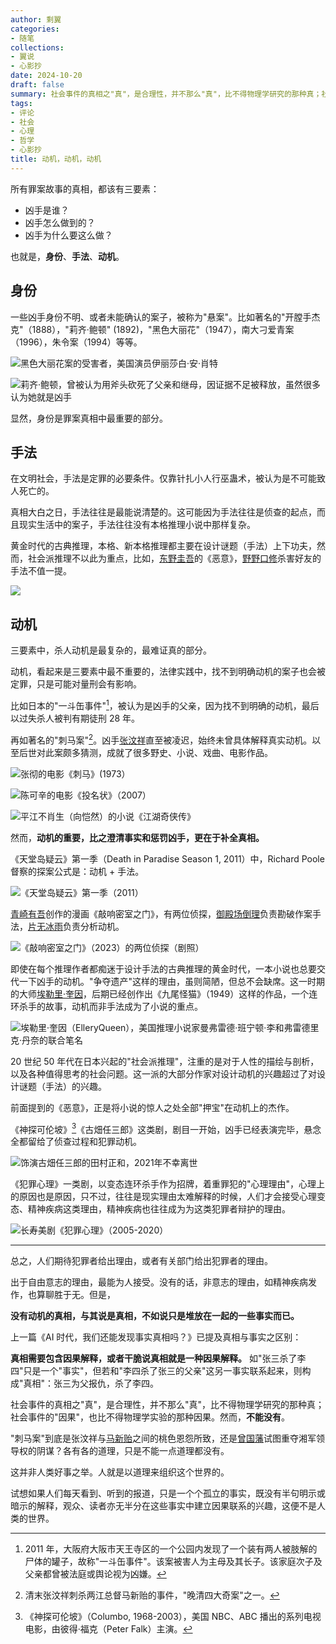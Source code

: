 ```yaml
---
author: 剩翼
categories:
- 随笔
collections:
- 翼说
- 心影抄
date: 2024-10-20
draft: false
summary: 社会事件的真相之"真"，是合理性，并不那么"真"，比不得物理学研究的那种真；社会事件的"因果"，也比不得物理学实验的那种因果。然而，不能没有。
tags:
- 评论
- 社会
- 心理
- 哲学
- 心影抄
title: 动机，动机，动机
---
```


所有罪案故事的真相，都该有三要素：

- 凶手是谁？
- 凶手怎么做到的？
- 凶手为什么要这么做？

也就是，**身份**、**手法**、**动机**。

## 身份

一些凶手身份不明、或者未能确认的案子，被称为"悬案"。比如著名的"开膛手杰克"（1888），"莉齐·鲍顿" (1892)，"黑色大丽花"（1947），南大刁爱青案（1996），朱令案（1994）等等。

![黑色大丽花案的受害者，美国演员伊丽莎白·安·肖特](/img/动机手法/黑色大丽花.jpeg)

![莉齐·鲍顿，曾被认为用斧头砍死了父亲和继母，因证据不足被释放，虽然很多认为她就是凶手](/img/动机手法/莉齐·鲍顿.jpeg)

显然，身份是罪案真相中最重要的部分。

## 手法

在文明社会，手法是定罪的必要条件。仅靠针扎小人行巫蛊术，被认为是不可能致人死亡的。

真相大白之日，手法往往是最能说清楚的。这可能因为手法往往是侦查的起点，而且现实生活中的案子，手法往往没有本格推理小说中那样复杂。

黄金时代的古典推理，本格、新本格推理都主要在设计谜题（手法）上下功夫，然而，社会派推理不以此为重点，比如，<u>东野圭吾</u>的《恶意》，<u>野野口修</u>杀害好友的手法不值一提。

![](/img/动机手法/恶意-sharpen.jpg)

## 动机

三要素中，杀人动机是最复杂的，最难证真的部分。

动机，看起来是三要素中最不重要的，法律实践中，找不到明确动机的案子也会被定罪，只是可能对量刑会有影响。

比如日本的"一斗缶事件"[^1]，被认为是凶手的父亲，因为找不到明确的动机，最后以过失杀人被判有期徒刑 28 年。

再如著名的"刺马案"[^2]。凶手<u>张汶祥</u>直至被凌迟，始终未曾具体解释真实动机。以至后世对此案颇多猜测，成就了很多野史、小说、戏曲、电影作品。

![张彻的电影《刺马》(1973）](/img/动机手法/恶意-sharpen.jpg)

![陈可辛的电影《投名状》（2007）](/img/动机手法/投名状-enlarge.jpeg)

![平江不肖生（向恺然）的小说《江湖奇侠传》](/img/动机手法/江湖奇侠传平江不肖生的图像结果_moreDetail_x4_880x1248.jpeg)

然而，**动机的重要，比之澄清事实和惩罚凶手，更在于补全真相。**

《天堂岛疑云》第一季（Death in Paradise Season 1, 2011）中，Richard Poole 督察的探案公式是：动机 + 手法。

![《天堂岛疑云》第一季（2011）](/img/动机手法/天堂岛疑云_moreDetail_x2_1360x2000.jpeg)

<u>青崎有吾</u>创作的漫画《敲响密室之门》，有两位侦探，<u>御殿场倒理</u>负责勘破作案手法，<u>片无冰雨</u>负责分析动机。

![《敲响密室之门》（2023）的两位侦探（剧照）](/img/动机手法/敲响密室之门的两位侦探（剧照）_moreDetail_x2_1500x1000.jpeg)

即使在每个推理作者都痴迷于设计手法的古典推理的黄金时代，一本小说也总要交代一下凶手的动机。"争夺遗产"这样的理由，虽则简陋，但总不会缺席。这一时期的大师<u>埃勒里·奎因</u>，后期已经创作出《九尾怪猫》（1949）这样的作品，一个连环杀手的故事，动机而非手法成为了小说的重点。

![埃勒里·奎因（ElleryQueen），美国推理小说家曼弗雷德·班宁顿·李和弗雷德里克·丹奈的联合笔名](/img/动机手法/埃勒里·奎因.jpeg)

20 世纪 50 年代在日本兴起的"社会派推理"，注重的是对于人性的描绘与剖析，以及各种值得思考的社会问题。这一派的大部分作家对设计动机的兴趣超过了对设计谜题（手法）的兴趣。

前面提到的《恶意》，正是将小说的惊人之处全部"押宝"在动机上的杰作。

《神探可伦坡》[^3]《古畑任三郎》这类剧，剧目一开始，凶手已经表演完毕，悬念全都留给了侦查过程和犯罪动机。

![饰演古畑任三郎的田村正和，2021年不幸离世](/img/动机手法/田村正和.jpeg)

《犯罪心理》一类剧，以变态连环杀手作为招牌，着重罪犯的"心理理由"，心理上的原因也是原因，只不过，往往是现实理由太难解释的时候，人们才会接受心理变态、精神疾病这类理由，精神疾病也往往成为为这类犯罪者辩护的理由。

![长寿美剧《犯罪心理》（2005-2020）](/img/动机手法/犯罪心理.jpeg)

------------------------------------------------------------------------

总之，人们期待犯罪者给出理由，或者有关部门给出犯罪者的理由。

出于自由意志的理由，最能为人接受。没有的话，非意志的理由，如精神疾病发作，也算聊胜于无。但是，

**没有动机的真相，与其说是真相，不如说只是堆放在一起的一些事实而已。**

上一篇《AI 时代，我们还能发现事实真相吗？》已提及真相与事实之区别：

**真相需要包含因果解释，或者干脆说真相就是一种因果解释。** 如"张三杀了李四"只是一个"事实"，但若和"李四杀了张三的父亲"这另一事实联系起来，则构成"真相"：张三为父报仇，杀了李四。

社会事件的真相之"真"，是合理性，并不那么"真"，比不得物理学研究的那种真；社会事件的"因果"，也比不得物理学实验的那种因果。然而，**不能没有**。

"刺马案"到底是张汶祥与<u>马新贻</u>之间的桃色恩怨所致，还是<u>曾国藩</u>试图重夺湘军领导权的阴谋？各有各的道理，只是不能一点道理都没有。

这并非人类好事之举。人就是以道理来组织这个世界的。

试想如果人们每天看到、听到的报道，只是一个个孤立的事实，既没有半句明示或暗示的解释，观众、读者亦无半分在这些事实中建立因果联系的兴趣，这便不是人类的世界。

[^1]: 2011 年，大阪府大阪市天王寺区的一个公园内发现了一个装有两人被肢解的尸体的罐子，故称"一斗缶事件"。该案被害人为主母及其长子。该家庭次子及父亲都曾被法庭或舆论视为凶嫌。

[^2]: 清末张汶祥刺杀两江总督马新贻的事件，"晚清四大奇案"之一。

[^3]: 《神探可伦坡》（Columbo, 1968-2003），美国 NBC、ABC 播出的系列电视电影，由彼得·福克（Peter Falk）主演。
